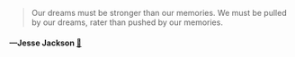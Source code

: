 > Our dreams must be stronger than our memories. We must be pulled by our dreams, rater than pushed by our memories.
  #### —Jesse Jackson [:scroll:](undefined)